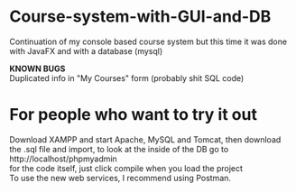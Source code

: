 # Course-system-with-GUI-and-DB
Continuation of my console based course system but this time it was done with JavaFX and with a database (mysql)

**KNOWN BUGS**<br>
Duplicated info in "My Courses" form (probably shit SQL code)

# For people who want to try it out
Download XAMPP and start Apache, MySQL and Tomcat, then download the .sql file and import, to look at the inside of the DB go to http://localhost/phpmyadmin<br/>
for the code itself, just click compile when you load the project</br>
To use the new web services, I recommend using Postman.
